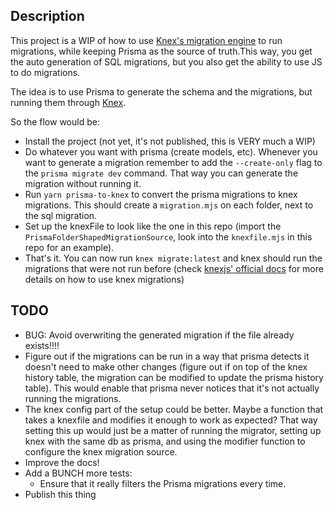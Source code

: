 ## Description

This project is a WIP of how to use [Knex's migration engine](https://knexjs.org/guide/migrations.html) to run migrations, while keeping Prisma as the source of truth.This way, you get the auto generation of SQL migrations, but you also get the ability to use JS to do migrations. 

The idea is to use Prisma to generate the schema and the migrations, but running them through [Knex](https://knexjs.org).


So the flow would be:

- Install the project (not yet, it's not published, this is VERY much a WIP)
- Do whatever you want with prisma (create models, etc). Whenever you want to generate a migration remember to add the `--create-only` flag to the `prisma migrate dev` command. That way you can generate the migration without running it.
- Run `yarn prisma-to-knex` to convert the prisma migrations to knex migrations. This should create a `migration.mjs` on each folder, next to the sql migration.
- Set up the knexFile to look like the one in this repo (import the `PrismaFolderShapedMigrationSource`, look into the `knexfile.mjs` in this repo for an example).
- That's it. You can now run `knex migrate:latest` and knex should run the migrations that were not run before (check [knexjs' official docs](https://knexjs.org/guide/migrations.html) for more details on how to use knex migrations)


## TODO
- BUG: Avoid overwriting the generated migration if the file already exists!!!!
- Figure out if the migrations can be run in a way that prisma detects it doesn't need to make other changes (figure out if on top of the knex history table, the migration can be modified to update the prisma history table). This would enable that prisma never notices that it's not actually running the migrations.
- The knex config part of the setup could be better. Maybe a function that takes a knexfile and modifies it enough to work as expected? That way setting this up would just be a matter of running the migrator, setting up knex with the same db as prisma, and using the modifier function to configure the knex migration source.
- Improve the docs!
- Add a BUNCH more tests:
  -  Ensure that it really filters the Prisma migrations every time.
- Publish this thing

